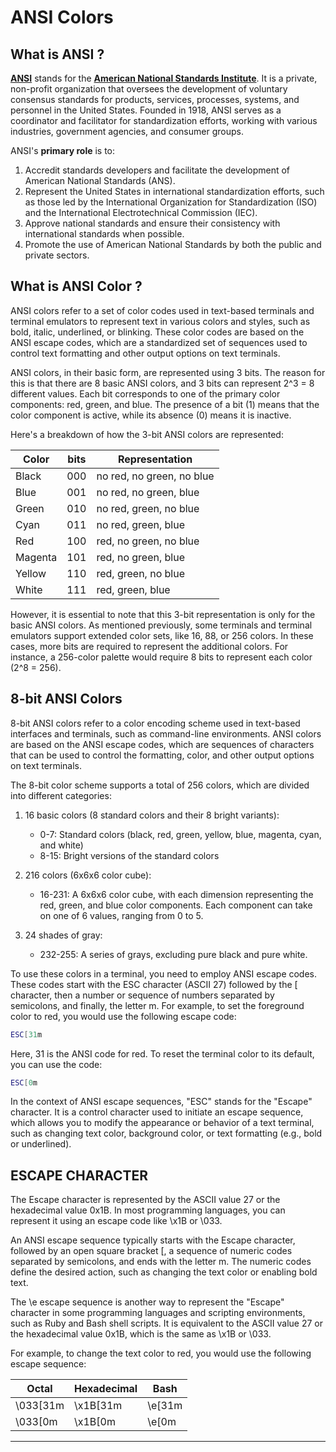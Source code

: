 # ANSI Colors

## What is ANSI ?

[__ANSI__][ansi_ref] stands for the [__American National Standards Institute__][ansi_ref]. It is a private, non-profit organization that oversees the development of voluntary consensus standards for products, services, processes, systems, and personnel in the United States. Founded in 1918, ANSI serves as a coordinator and facilitator for standardization efforts, working with various industries, government agencies, and consumer groups.

ANSI's __primary role__ is to:

1. Accredit standards developers and facilitate the development of American National Standards (ANS).
2. Represent the United States in international standardization efforts, such as those led by the International Organization for Standardization (ISO) and the International Electrotechnical Commission (IEC).
3. Approve national standards and ensure their consistency with international standards when possible.
4. Promote the use of American National Standards by both the public and private sectors.

## What is ANSI Color ?

ANSI colors refer to a set of color codes used in text-based terminals and terminal emulators to represent text in various colors and styles, such as bold, italic, underlined, or blinking. These color codes are based on the ANSI escape codes, which are a standardized set of sequences used to control text formatting and other output options on text terminals.

ANSI colors, in their basic form, are represented using 3 bits. The reason for this is that there are 8 basic ANSI colors, and 3 bits can represent 2^3 = 8 different values. Each bit corresponds to one of the primary color components: red, green, and blue. The presence of a bit (1) means that the color component is active, while its absence (0) means it is inactive.

Here's a breakdown of how the 3-bit ANSI colors are represented:

| Color   | bits | Representation |
| ------- | ---- | -------------- |
| Black   | 000 | no red, no green, no blue |
| Blue    | 001 | no red, no green,    blue |
| Green   | 010 | no red,    green, no blue |
| Cyan    | 011 | no red,    green,    blue |
| Red     | 100 |    red, no green, no blue |
| Magenta | 101 |    red, no green,    blue |
| Yellow  | 110 |    red,    green, no blue |
| White   | 111 |    red,    green,    blue |

However, it is essential to note that this 3-bit representation is only for the basic ANSI colors. As mentioned previously, some terminals and terminal emulators support extended color sets, like 16, 88, or 256 colors. In these cases, more bits are required to represent the additional colors. For instance, a 256-color palette would require 8 bits to represent each color (2^8 = 256).

## 8-bit ANSI Colors

8-bit ANSI colors refer to a color encoding scheme used in text-based interfaces and terminals, such as command-line environments. ANSI colors are based on the ANSI escape codes, which are sequences of characters that can be used to control the formatting, color, and other output options on text terminals.

The 8-bit color scheme supports a total of 256 colors, which are divided into different categories:

1. 16 basic colors (8 standard colors and their 8 bright variants):
	- 0-7: Standard colors (black, red, green, yellow, blue, magenta, cyan, and white)
	- 8-15: Bright versions of the standard colors

2. 216 colors (6x6x6 color cube):
	- 16-231: A 6x6x6 color cube, with each dimension representing the red, green, and blue color components. Each component can take on one of 6 values, ranging from 0 to 5.

3. 24 shades of gray:
	- 232-255: A series of grays, excluding pure black and pure white.

To use these colors in a terminal, you need to employ ANSI escape codes. These codes start with the ESC character (ASCII 27) followed by the [ character, then a number or sequence of numbers separated by semicolons, and finally, the letter m. For example, to set the foreground color to red, you would use the following escape code:

```bash
ESC[31m
```

Here, 31 is the ANSI code for red. To reset the terminal color to its default, you can use the code:

```bash
ESC[0m
```

In the context of ANSI escape sequences, "ESC" stands for the "Escape" character. It is a control character used to initiate an escape sequence, which allows you to modify the appearance or behavior of a text terminal, such as changing text color, background color, or text formatting (e.g., bold or underlined).

## ESCAPE CHARACTER

The Escape character is represented by the ASCII value 27 or the hexadecimal value 0x1B. In most programming languages, you can represent it using an escape code like \x1B or \033.

An ANSI escape sequence typically starts with the Escape character, followed by an open square bracket [, a sequence of numeric codes separated by semicolons, and ends with the letter m. The numeric codes define the desired action, such as changing the text color or enabling bold text.

The \e escape sequence is another way to represent the "Escape" character in some programming languages and scripting environments, such as Ruby and Bash shell scripts. It is equivalent to the ASCII value 27 or the hexadecimal value 0x1B, which is the same as \x1B or \033.

For example, to change the text color to red, you would use the following escape sequence:

| Octal   | Hexadecimal | Bash |
| -------- | -------- | ------ |
| \033[31m | \x1B[31m | \e[31m |
| \033[0m  | \x1B[0m  | \e[0m  |



-----------
[//]: <> (ALL REFERENCES)
[ansi_ref]: https://ansi.org/